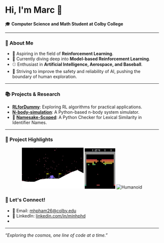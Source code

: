 # Hi, I'm Marc 👋

🎓 **Computer Science and Math Student at Colby College**

---

### 🌌 About Me
- 🚀 Aspiring in the field of **Reinforcement Learning**.
- 🔭 Currently diving deep into **Model-based Reinforcement Learning**.
- ⚾️ Enthusiast in **Artificial Intelligence, Aerospace, and Baseball**.
- 🌟 Striving to improve the safety and reliability of AI, pushing the boundary of human exploration.

---

### 📚 Projects & Research
- **[RLforDummy](https://github.com/minhphd/RLforDummy)**: Exploring RL algorithms for practical applications.
- **[N-body-simulation](https://github.com/minhphd/N-body-simulation)**: A Python-based n-body system simulator.
- 🌠 **[Namesake-Scoped](https://github.com/minhphd/Namesake-Scoped)**: A Python Checker for Lexical Similarity in Identifier Names.

---

### 🎥 Project Highlights
<div align="center">
  <img src="https://github.com/minhphd/RLforDummy/blob/main/ppo.gif" alt="PPO LunarLander" width="40%"/>
  <img src="https://github.com/minhphd/RLforDummy/blob/main/breakout.gif" alt="Breakout" width="20%"/>
  <img src="https://github.com/minhphd/RLforDummy/blob/main/humanoid.gif" alt="Humanoid" width="28%"/>
</div>

### 📣 Let's Connect!
- 📧 Email: [mhpham26@colby.edu](mailto:mhpham26@colby.edu)
- 🔗 LinkedIn: [linkedin.com/in/minhphd](https://www.linkedin.com/in/minhphd)
- 
---


*“Exploring the cosmos, one line of code at a time.”*

